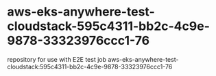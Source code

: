 # aws-eks-anywhere-test-cloudstack-595c4311-bb2c-4c9e-9878-33323976ccc1-76
repository for use with E2E test job aws-eks-anywhere-test-cloudstack:595c4311-bb2c-4c9e-9878-33323976ccc1-76
